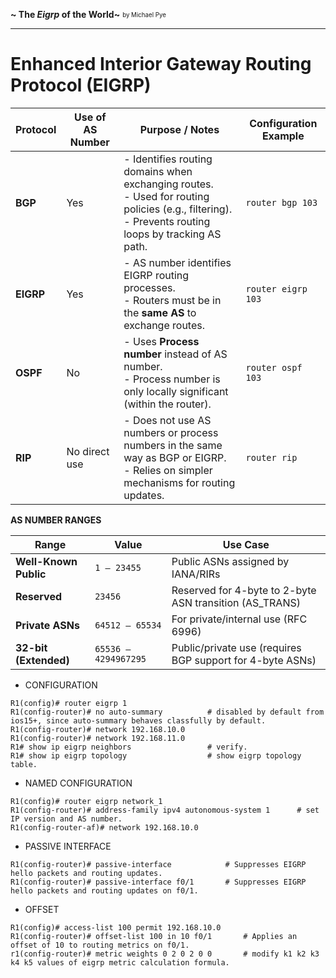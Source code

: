 **~ The *Eigrp* of the World~** <sub><sup>by Michael Pye</sup></sub>

---

# Enhanced Interior Gateway Routing Protocol (EIGRP)

| **Protocol** | **Use of AS Number** | **Purpose / Notes**                                                                                                                                         | **Configuration Example**     |
| ------------ | -------------------- | ----------------------------------------------------------------------------------------------------------------------------------------------------------- | ----------------------------- |
| **BGP**      | Yes                  | - Identifies routing domains when exchanging routes. <br> - Used for routing policies (e.g., filtering). <br> - Prevents routing loops by tracking AS path. | `router bgp 103`              |
| **EIGRP**    | Yes                  | - AS number identifies EIGRP routing processes. <br> - Routers must be in the **same AS** to exchange routes.                                               | `router eigrp 103`            |
| **OSPF**     | No                   | - Uses **Process number** instead of AS number. <br> - Process number is only locally significant (within the router).                                      | `router ospf 103`             |
| **RIP**      | No direct use        | - Does not use AS numbers or process numbers in the same way as BGP or EIGRP. <br> - Relies on simpler mechanisms for routing updates.                      | `router rip`                  |

**AS NUMBER RANGES**

| **Range**                 | **Value**            | **Use Case**                                              |
| ------------------------- | -------------------- | --------------------------------------------------------- |
| **Well-Known Public**     | `1 – 23455`          | Public ASNs assigned by IANA/RIRs                         |
| **Reserved**              | `23456`              | Reserved for 4-byte to 2-byte ASN transition (AS_TRANS)   |
| **Private ASNs**          | `64512 – 65534`      | For private/internal use (RFC 6996)                       |
| **32-bit (Extended)**     | `65536 – 4294967295` | Public/private use (requires BGP support for 4-byte ASNs) |

- CONFIGURATION
```
R1(config)# router eigrp 1
R1(config-router)# no auto-summary          # disabled by default from ios15+, since auto-summary behaves classfully by default.
R1(config-router)# network 192.168.10.0
R1(config-router)# network 192.168.11.0
R1# show ip eigrp neighbors                 # verify.
R1# show ip eigrp topology                  # show eigrp topology table.
```

- NAMED CONFIGURATION
```
R1(config)# router eigrp network_1
R1(config-router)# address-family ipv4 autonomous-system 1      # set IP version and AS number.
R1(config-router-af)# network 192.168.10.0
```

- PASSIVE INTERFACE
```
R1(config-router)# passive-interface            # Suppresses EIGRP hello packets and routing updates.
R1(config-router)# passive-interface f0/1       # Suppresses EIGRP hello packets and routing updates on f0/1.
```

- OFFSET
```
R1(config)# access-list 100 permit 192.168.10.0
R1(config-router)# offset-list 100 in 10 f0/1       # Applies an offset of 10 to routing metrics on f0/1.
r1(config-router)# metric weights 0 2 0 2 0 0       # modify k1 k2 k3 k4 k5 values of eigrp metric calculation formula.
```
